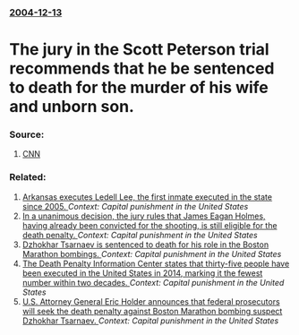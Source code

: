 ### [2004-12-13](/news/2004/12/13/index.md)

#  The jury in the Scott Peterson trial recommends that he be sentenced to death for the murder of his wife and unborn son. 




### Source:

1. [CNN](http://www.cnn.com/2004/LAW/12/13/peterson.case/index.html)

### Related:

1. [Arkansas executes Ledell Lee, the first inmate executed in the state since 2005. ](/news/2017/04/20/arkansas-executes-ledell-lee-the-first-inmate-executed-in-the-state-since-2005.md) _Context: Capital punishment in the United States_
2. [In a unanimous decision, the jury rules that James Eagan Holmes, having already been convicted for the shooting, is still eligible for the death penalty. ](/news/2015/08/3/in-a-unanimous-decision-the-jury-rules-that-james-eagan-holmes-having-already-been-convicted-for-the-shooting-is-still-eligible-for-the-d.md) _Context: Capital punishment in the United States_
3. [Dzhokhar Tsarnaev is sentenced to death for his role in the Boston Marathon bombings. ](/news/2015/05/15/dzhokhar-tsarnaev-is-sentenced-to-death-for-his-role-in-the-boston-marathon-bombings.md) _Context: Capital punishment in the United States_
4. [The Death Penalty Information Center states that thirty-five people have been executed in the United States in 2014, marking it the fewest number within two decades. ](/news/2014/12/18/the-death-penalty-information-center-states-that-thirty-five-people-have-been-executed-in-the-united-states-in-2014-marking-it-the-fewest-n.md) _Context: Capital punishment in the United States_
5. [U.S. Attorney General Eric Holder announces that federal prosecutors will seek the death penalty against Boston Marathon bombing suspect Dzhokhar Tsarnaev. ](/news/2014/01/30/u-s-attorney-general-eric-holder-announces-that-federal-prosecutors-will-seek-the-death-penalty-against-boston-marathon-bombing-suspect-dzh.md) _Context: Capital punishment in the United States_
